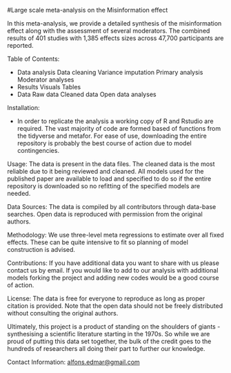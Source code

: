 #Large scale meta-analysis on the Misinformation effect

In this meta-analysis, we provide a detailed synthesis of the misinformation effect along with the assessment of several moderators. The combined results of 401 studies with 1,385 effects sizes across 47,700 participants are reported.

Table of Contents:
- Data analysis
    Data cleaning
    Variance imputation
    Primary analysis
    Moderator analyses
- Results
    Visuals
    Tables
- Data
    Raw data
    Cleaned data
    Open data analyses
    

Installation: 
- In order to replicate the analysis a working copy of R and Rstudio are required. The vast majority of code are formed based of functions from the tidyverse and metafor. For ease of use, downloading the entire repository is probably the best course of action due to model contingencies.  

Usage: The data is present in the data files. The cleaned data is the most reliable due to it being reviewed and cleaned. All models used for the published paper are available to load and specified to do so if the entire repository is downloaded so no refitting of the specified models are needed.

Data Sources: The data is compiled by all contributors through data-base searches. Open data is reproduced with permission from the original authors. 

Methodology: We use three-level meta regressions to estimate over all fixed effects. These can be quite intensive to fit so planning of model construction is advised. 


Contributions: If you have additional data you want to share with us please contact us by email. If you would like to add to our analysis with additional models forking the project and adding new codes would be a good course of action.

License: The data is free for everyone to reproduce as long as proper citation is provided. Note that the open data should not be freely distributed without consulting the original authors. 

Ultimately, this project is a product of standing on the shoulders of giants - synthesising a scientific literature starting in the 1970s. So while we are proud of putting this data set together, the bulk of the credit goes to the hundreds of researchers all doing their part to further our knowledge.  

Contact Information: alfons.edmar@gmail.com

